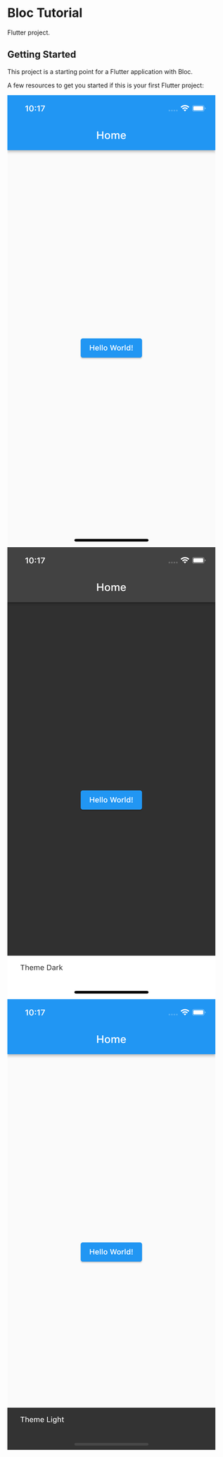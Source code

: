 # Bloc Tutorial

Flutter project.

## Getting Started

This project is a starting point for a Flutter application with Bloc.

A few resources to get you started if this is your first Flutter project:

![image description](https://github.com/mooosamir/bloc_tutorial/blob/main/photos_app/01.png)
![image description](https://github.com/mooosamir/bloc_tutorial/blob/main/photos_app/02.png)
![image description](https://github.com/mooosamir/bloc_tutorial/blob/main/photos_app/03.png)